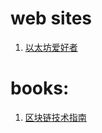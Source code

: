 


# web sites

1. [以太坊爱好者](https://ethfans.org/)

# books:
1. [区块链技术指南](https://yeasy.gitbooks.io/blockchain_guide/)